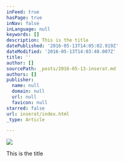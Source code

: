 ```yaml
---
inFeed: true
hasPage: true
inNav: false
inLanguage: null
keywords: []
description: This is the title
datePublished: '2016-05-13T14:05:02.919Z'
dateModified: '2016-05-13T14:03:40.007Z'
title: ''
author: []
sourcePath: _posts/2016-05-13-inserat.md
authors: []
publisher:
  name: null
  domain: null
  url: null
  favicon: null
starred: false
url: inserat/index.html
_type: Article

---
```

![](https://the-grid-user-content.s3-us-west-2.amazonaws.com/c7b4490c-8fc5-4356-b123-d278dfc3b216.jpg)

This is the title